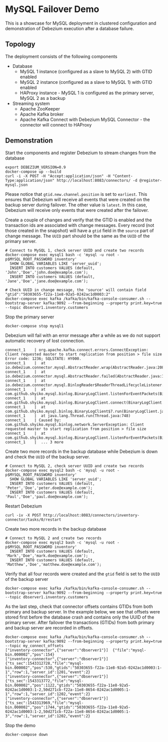 # MySQL Failover Demo

This is a showcase for MySQL deployment in clustered configuration and demonstration of Debezium execution after a database failure.

## Topology

The deployment consists of the following components

* Database
  * MySQL 1 instance (configured as a slave to MySQL 2) with GTID enabled
  * MySQL 2 instance (configured as a slave to MySQL 1) with GTID enabled
  * HAProxy instance - MySQL 1 is configured as the primary server, MySQL 2 as a backup
* Streaming system
  * Apache ZooKeeper
  * Apache Kafka broker
  * Apache Kafka Connect with Debezium MySQL Connector - the connector will connect to HAProxy

## Demonstration

Start the components and register Debezium to stream changes from the database
```
export DEBEZIUM_VERSION=0.9
docker-compose up --build
curl -i -X POST -H "Accept:application/json" -H "Content-Type:application/json" http://localhost:8083/connectors/ -d @register-mysql.json
```

Please notice that `gtid.new.channel.position` is set to `earliest`.
This ensures that Debezium will receive all events that were created on the backup server during failover.
The other value is `latest`.
In this case, Debezium will receive only events that were created after the failover.

Create a couple of changes and verify that the GTID is enabled and the transaction ids are associated with change messages.
Every record (not those created in the snapshot) will have a `gtid` field in the `source` part of change message.
The `UUID` part should be the same as the `UUID` of the primary server.
```
# Connect to MySQL 1, check server UUID and create two records
docker-compose exec mysql1 bash -c 'mysql -u root -p$MYSQL_ROOT_PASSWORD inventory'
  SHOW GLOBAL VARIABLES LIKE 'server_uuid';
  INSERT INTO customers VALUES (default, 'John','Doe','john.doe@example.com');
  INSERT INTO customers VALUES (default, 'Jane','Doe','jane.doe@example.com');

# Check UUID in change message, the 'source' will contain field "gtid":"50303655-f22a-11e8-92a5-0242ac1d0003:2"
docker-compose exec kafka /kafka/bin/kafka-console-consumer.sh --bootstrap-server kafka:9092 --from-beginning --property print.key=true --topic dbserver1.inventory.customers
```

Stop the primary server
```
docker-compose stop mysql1
```

Debezium will fail with an error message after a while as we do not support automatic recovery of lost connection.
```
connect_1    | org.apache.kafka.connect.errors.ConnectException: Client requested master to start replication from position > file size Error code: 1236; SQLSTATE: HY000.
connect_1    | 	at io.debezium.connector.mysql.AbstractReader.wrap(AbstractReader.java:208)
connect_1    | 	at io.debezium.connector.mysql.AbstractReader.failed(AbstractReader.java:175)
connect_1    | 	at io.debezium.connector.mysql.BinlogReader$ReaderThreadLifecycleListener.onCommunicationFailure(BinlogReader.java:962)
connect_1    | 	at com.github.shyiko.mysql.binlog.BinaryLogClient.listenForEventPackets(BinaryLogClient.java:921)
connect_1    | 	at com.github.shyiko.mysql.binlog.BinaryLogClient.connect(BinaryLogClient.java:559)
connect_1    | 	at com.github.shyiko.mysql.binlog.BinaryLogClient$7.run(BinaryLogClient.java:793)
connect_1    | 	at java.lang.Thread.run(Thread.java:748)
connect_1    | Caused by: com.github.shyiko.mysql.binlog.network.ServerException: Client requested master to start replication from position > file size
connect_1    | 	at com.github.shyiko.mysql.binlog.BinaryLogClient.listenForEventPackets(BinaryLogClient.java:882)
connect_1    | 	... 3 more
```

Create two more records in the backup database while Debezium is down and check the `UUID` of the backup server.
```
# Connect to MySQL 2, check server UUID and create two records
docker-compose exec mysql2 bash -c 'mysql -u root -p$MYSQL_ROOT_PASSWORD inventory'
  SHOW GLOBAL VARIABLES LIKE 'server_uuid';
  INSERT INTO customers VALUES (default, 'Peter','Doe','peter.doe@example.com');
  INSERT INTO customers VALUES (default, 'Paul','Doe','paul.doe@example.com');
```

Restart Debezium
```
curl -iv -X POST http://localhost:8083/connectors/inventory-connector/tasks/0/restart
```

Create two more records in the backup database
```
# Connect to MySQL 2 and create two records
docker-compose exec mysql2 bash -c 'mysql -u root -p$MYSQL_ROOT_PASSWORD inventory'
  INSERT INTO customers VALUES (default, 'Mark','Doe','mark.doe@example.com');
  INSERT INTO customers VALUES (default, 'Matthew','Doe','matthew.doe@example.com');
```

Verify that all four records were created and the `gtid` field is set to the `UUID` of the backup server
```
docker-compose exec kafka /kafka/bin/kafka-console-consumer.sh --bootstrap-server kafka:9092 --from-beginning --property print.key=true --topic dbserver1.inventory.customers
```

As the last step, check that connector offsets contains GTIDs from both primary and backup server.
In the example below, we see that offsets were stored first before the database crash and contains only the UUID of the primary server.
After failover the transactions (GTIDs) from both primary and backup server are recorded in offsets.
```
docker-compose exec kafka /kafka/bin/kafka-console-consumer.sh --bootstrap-server kafka:9092 --from-beginning --property print.key=true --topic my_connect_offsets
["inventory-connector",{"server":"dbserver1"}]	{"file":"mysql-bin.000002","pos":154}
["inventory-connector",{"server":"dbserver1"}]	{"ts_sec":1543312728,"file":"mysql-bin.000002","pos":530,"gtids":"50303655-f22a-11e8-92a5-0242ac1d0003:1-1","row":1,"server_id":1201,"event":2}
["inventory-connector",{"server":"dbserver1"}]	{"ts_sec":1543313772,"file":"mysql-bin.000002","pos":1122,"gtids":"50303655-f22a-11e8-92a5-0242ac1d0003:1-2,50d271cb-f22a-11e8-8654-0242ac1d0005:1-1","row":1,"server_id":1202,"event":2}
["inventory-connector",{"server":"dbserver1"}]	{"ts_sec":1543313969,"file":"mysql-bin.000002","pos":1744,"gtids":"50303655-f22a-11e8-92a5-0242ac1d0003:1-2,50d271cb-f22a-11e8-8654-0242ac1d0005:1-3","row":1,"server_id":1202,"event":2}
```

Stop the demo
```
docker-compose down
```
